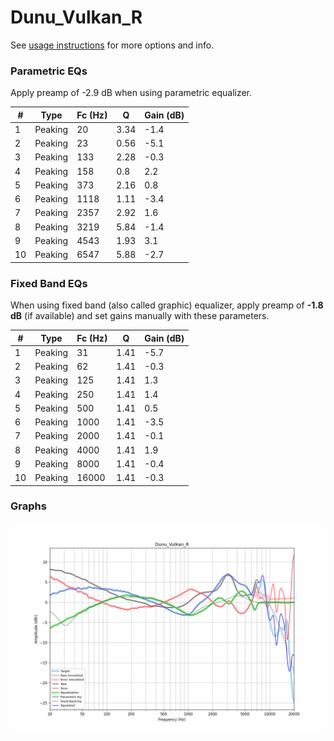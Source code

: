 # Dunu_Vulkan_R
See [usage instructions](https://github.com/jaakkopasanen/AutoEq#usage) for more options and info.

### Parametric EQs
Apply preamp of -2.9 dB when using parametric equalizer.

|   # | Type    |   Fc (Hz) |    Q |   Gain (dB) |
|-----|---------|-----------|------|-------------|
|   1 | Peaking |        20 | 3.34 |        -1.4 |
|   2 | Peaking |        23 | 0.56 |        -5.1 |
|   3 | Peaking |       133 | 2.28 |        -0.3 |
|   4 | Peaking |       158 | 0.8  |         2.2 |
|   5 | Peaking |       373 | 2.16 |         0.8 |
|   6 | Peaking |      1118 | 1.11 |        -3.4 |
|   7 | Peaking |      2357 | 2.92 |         1.6 |
|   8 | Peaking |      3219 | 5.84 |        -1.4 |
|   9 | Peaking |      4543 | 1.93 |         3.1 |
|  10 | Peaking |      6547 | 5.88 |        -2.7 |

### Fixed Band EQs
When using fixed band (also called graphic) equalizer, apply preamp of **-1.8 dB** (if available) and set gains manually with these parameters.

|   # | Type    |   Fc (Hz) |    Q |   Gain (dB) |
|-----|---------|-----------|------|-------------|
|   1 | Peaking |        31 | 1.41 |        -5.7 |
|   2 | Peaking |        62 | 1.41 |        -0.3 |
|   3 | Peaking |       125 | 1.41 |         1.3 |
|   4 | Peaking |       250 | 1.41 |         1.4 |
|   5 | Peaking |       500 | 1.41 |         0.5 |
|   6 | Peaking |      1000 | 1.41 |        -3.5 |
|   7 | Peaking |      2000 | 1.41 |        -0.1 |
|   8 | Peaking |      4000 | 1.41 |         1.9 |
|   9 | Peaking |      8000 | 1.41 |        -0.4 |
|  10 | Peaking |     16000 | 1.41 |        -0.3 |

### Graphs
![](./Dunu_Vulkan_R.png)
